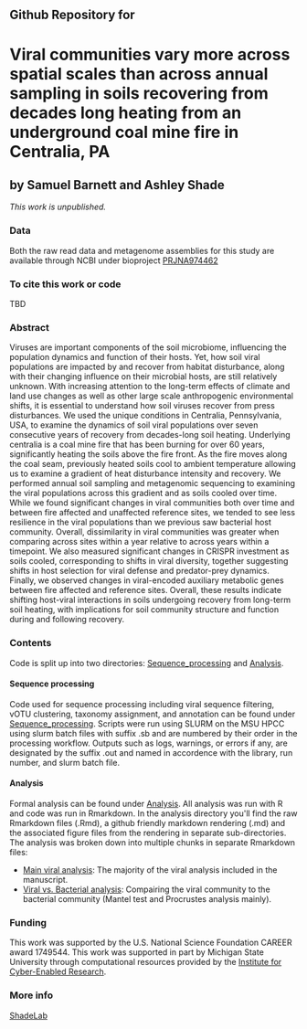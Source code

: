 ## Github Repository for
# Viral communities vary more across spatial scales than across annual sampling in soils recovering from decades long heating from an underground coal mine fire in Centralia, PA
## by Samuel Barnett and Ashley Shade
<i>This work is unpublished.</i>


### Data
Both the raw read data and metagenome assemblies for this study are available through NCBI under bioproject [PRJNA974462](https://www.ncbi.nlm.nih.gov/bioproject/PRJNA974462/)

### To cite this work or code

TBD

### Abstract

Viruses are important components of the soil microbiome, influencing the population dynamics and function of their hosts. Yet, how soil viral populations are impacted by and recover from habitat disturbance, along with their changing influence on their microbial hosts, are still relatively unknown. With increasing attention to the long-term effects of climate and land use changes as well as other large scale anthropogenic environmental shifts, it is essential to understand how soil viruses recover from press disturbances. We used the unique conditions in Centralia, Pennsylvania, USA, to examine the dynamics of soil viral populations over seven consecutive years of recovery from decades-long soil heating. Underlying centralia is a coal mine fire that has been burning for over 60 years, significantly heating the soils above the fire front. As the fire moves along the coal seam, previously heated soils cool to ambient temperature allowing us to examine a gradient of heat disturbance intensity and recovery. We performed annual soil sampling and metagenomic sequencing to examining the viral populations across this gradient and as soils cooled over time. While we found significant changes in viral communities both over time and between fire affected and unaffected reference sites, we tended to see less resilience in the viral populations than we previous saw bacterial host community. Overall, dissimilarity in viral communities was greater when comparing across sites within a year relative to across years within a timepoint. We also measured significant changes in CRISPR investment as soils cooled, corresponding to shifts in viral diversity, together suggesting shifts in host selection for viral defense and predator-prey dynamics. Finally, we observed changes in viral-encoded auxiliary metabolic genes between fire affected and reference sites. Overall, these results indicate shifting host-viral interactions in soils undergoing recovery from long-term soil heating, with implications for soil community structure and function during and following recovery.

### Contents

Code is split up into two directories: [Sequence_processing](https://github.com/ShadeLab/Centralia_phages_Barnett/tree/main/Sequence_processing) and [Analysis](https://github.com/ShadeLab/Centralia_phages_Barnett/tree/main/Analysis).

#### Sequence processing
Code used for sequence processing including viral sequence filtering, vOTU clustering, taxonomy assignment, and annotation can be found under [Sequence_processing](https://github.com/ShadeLab/Centralia_phages_Barnett/tree/main/Sequence_processing). Scripts were run using SLURM on the MSU HPCC using slurm batch files with suffix .sb and are numbered by their order in the processing workflow. Outputs such as logs, warnings, or errors if any, are designated by the suffix .out and named in accordence with the library, run number, and slurm batch file. 

#### Analysis
Formal analysis can be found under [Analysis](https://github.com/ShadeLab/Centralia_phages_Barnett/tree/main/Analysis). All analysis was run with R and code was run in Rmarkdown. In the analysis directory you'll find the raw Rmarkdown files (.Rmd), a github friendly markdown rendering (.md) and the associated figure files from the rendering in separate sub-directories. The analysis was broken down into multiple chunks in separate Rmarkdown files:

*  [Main viral analysis](https://github.com/ShadeLab/Centralia_phages_Barnett/tree/main/Analysis/Main_viral_analysis.md): The majority of the viral analysis included in the manuscript.
*  [Viral vs. Bacterial analysis](https://github.com/ShadeLab/Centralia_phages_Barnett/tree/main/Analysis/Viral_vs_bacterial.md): Compairing the viral community to the bacterial community (Mantel test and Procrustes analysis mainly).

### Funding
This work was supported by the U.S. National Science Foundation CAREER award 1749544. This work was supported in part by Michigan State University through computational resources provided by the [Institute for Cyber-Enabled Research](https://icer.msu.edu/).

### More info
[ShadeLab](http://ashley17061.wixsite.com/shadelab/home)
